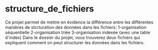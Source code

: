 # structure_de_fichiers

Ce projet permet de mettre en évidence la différence entre les différentes manières de strcturation des données dans les fichiers: 
1-organisation séquentielle
2-organisation triée
3-organisation indexée (avec une table d'index)
Dans le dossier du projet, vous trouverez deux fichiers qui expliquent comment on peut structurer les données dans les fichiers.
